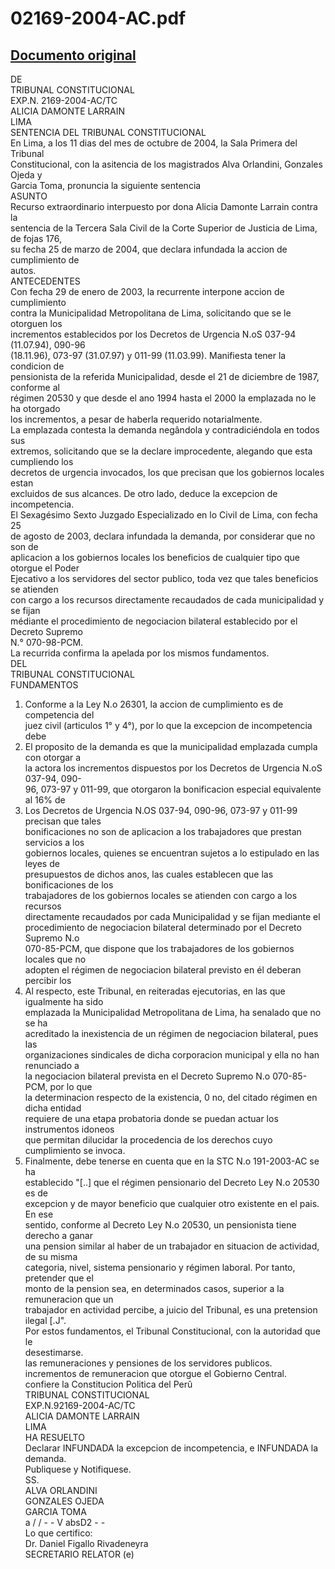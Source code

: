 
02169-2004-AC.pdf
=================
  
[Documento original](https://tc.gob.pe/jurisprudencia/2004/02169-2004-AC.pdf)  
---  
DE  
TRIBUNAL CONSTITUCIONAL  
EXP.N. 2169-2004-AC/TC  
ALICIA DAMONTE LARRAIN  
LIMA  
SENTENCIA DEL TRIBUNAL CONSTITUCIONAL  
En Lima, a los 11 dias del mes de octubre de 2004, la Sala Primera del Tribunal  
Constitucional, con la asitencia de los magistrados Alva Orlandini, Gonzales Ojeda y  
Garcia Toma, pronuncia la siguiente sentencia  
ASUNTO  
Recurso extraordinario interpuesto por dona Alicia Damonte Larrain contra la  
sentencia de la Tercera Sala Civil de la Corte Superior de Justicia de Lima, de fojas 176,  
su fecha 25 de marzo de 2004, que declara infundada la accion de cumplimiento de  
autos.  
ANTECEDENTES  
Con fecha 29 de enero de 2003, la recurrente interpone accion de cumplimiento  
contra la Municipalidad Metropolitana de Lima, solicitando que se le otorguen los  
incrementos establecidos por los Decretos de Urgencia N.oS 037-94 (11.07.94), 090-96  
(18.11.96), 073-97 (31.07.97) y 011-99 (11.03.99). Manifiesta tener la condicion de  
pensionista de la referida Municipalidad, desde el 21 de diciembre de 1987, conforme al  
régimen 20530 y que desde el ano 1994 hasta el 2000 la emplazada no le ha otorgado  
los incrementos, a pesar de haberla requerido notarialmente.  
La emplazada contesta la demanda negândola y contradiciéndola en todos sus  
extremos, solicitando que se la declare improcedente, alegando que esta cumpliendo los  
decretos de urgencia invocados, los que precisan que los gobiernos locales estan  
excluidos de sus alcances. De otro lado, deduce la excepcion de incompetencia.  
El Sexagésimo Sexto Juzgado Especializado en lo Civil de Lima, con fecha 25  
de agosto de 2003, declara infundada la demanda, por considerar que no son de  
aplicacion a los gobiernos locales los beneficios de cualquier tipo que otorgue el Poder  
Ejecativo a los servidores del sector publico, toda vez que tales beneficios se atienden  
con cargo a los recursos directamente recaudados de cada municipalidad y se fijan  
médiante el procedimiento de negociacion bilateral establecido por el Decreto Supremo  
N.° 070-98-PCM.  
La recurrida confirma la apelada por los mismos fundamentos.  
DEL  
TRIBUNAL CONSTITUCIONAL  
FUNDAMENTOS  
1. Conforme a la Ley N.o 26301, la accion de cumplimiento es de competencia del  
juez civil (articulos 1° y 4°), por lo que la excepcion de incompetencia debe  
2. El proposito de la demanda es que la municipalidad emplazada cumpla con otorgar a  
la actora los incrementos dispuestos por los Decretos de Urgencia N.oS 037-94, 090-  
96, 073-97 y 011-99, que otorgaron la bonificacion especial equivalente al 16% de  
3. Los Decretos de Urgencia N.OS 037-94, 090-96, 073-97 y 011-99 precisan que tales  
bonificaciones no son de aplicacion a los trabajadores que prestan servicios a los  
gobiernos locales, quienes se encuentran sujetos a lo estipulado en las leyes de  
presupuestos de dichos anos, las cuales establecen que las bonificaciones de los  
trabajadores de los gobiernos locales se atienden con cargo a los recursos  
directamente recaudados por cada Municipalidad y se fijan mediante el  
procedimiento de negociacion bilateral determinado por el Decreto Supremo N.o  
070-85-PCM, que dispone que los trabajadores de los gobiernos locales que no  
adopten el régimen de negociacion bilateral previsto en él deberan percibir los  
4. Al respecto, este Tribunal, en reiteradas ejecutorias, en las que igualmente ha sido  
emplazada la Municipalidad Metropolitana de Lima, ha senalado que no se ha  
acreditado la inexistencia de un régimen de negociacion bilateral, pues las  
organizaciones sindicales de dicha corporacion municipal y ella no han renunciado a  
la negociacion bilateral prevista en el Decreto Supremo N.o 070-85-PCM, por lo que  
la determinacion respecto de la existencia, 0 no, del citado régimen en dicha entidad  
requiere de una etapa probatoria donde se puedan actuar los instrumentos idoneos  
que permitan dilucidar la procedencia de los derechos cuyo cumplimiento se invoca.  
5. Finalmente, debe tenerse en cuenta que en la STC N.o 191-2003-AC se ha  
establecido "[..] que el régimen pensionario del Decreto Ley N.o 20530 es de  
excepcion y de mayor beneficio que cualquier otro existente en el pais. En ese  
sentido, conforme al Decreto Ley N.o 20530, un pensionista tiene derecho a ganar  
una pension similar al haber de un trabajador en situacion de actividad, de su misma  
categoria, nivel, sistema pensionario y régimen laboral. Por tanto, pretender que el  
monto de la pension sea, en determinados casos, superior a la remuneracion que un  
trabajador en actividad percibe, a juicio del Tribunal, es una pretension ilegal [.J".  
Por estos fundamentos, el Tribunal Constitucional, con la autoridad que le  
desestimarse.  
las remuneraciones y pensiones de los servidores publicos.  
incrementos de remuneracion que otorgue el Gobierno Central.  
confiere la Constitucion Politica del Perû  
TRIBUNAL CONSTITUCIONAL  
EXP.N.92169-2004-AC/TC  
ALICIA DAMONTE LARRAIN  
LIMA  
HA RESUELTO  
Declarar INFUNDADA la excepcion de incompetencia, e INFUNDADA la demanda.  
Publiquese y Notifiquese.  
SS.  
ALVA ORLANDINI  
GONZALES OJEDA  
GARCIA TOMA  
a / / - - V absD2 - -  
Lo que certifico:  
Dr. Daniel Figallo Rivadeneyra  
SECRETARIO RELATOR (e)